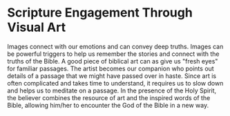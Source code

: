 # Scripture Engagement Through Visual Art

Images connect with our emotions and can convey deep truths. Images can be
powerful triggers to help us remember the stories and connect with the truths
of the Bible. A good piece of biblical art can as give us "fresh eyes" for
familiar passages. The artist becomes our companion who points out details of a
passage that we might have passed over in haste. Since art is often complicated
and takes time to understand, it requires us to slow down and helps us to
meditate on a passage. In the presence of the Holy Spirit, the believer
combines the resource of art and the inspired words of the Bible, allowing
him/her to encounter the God of the Bible in a new way.
